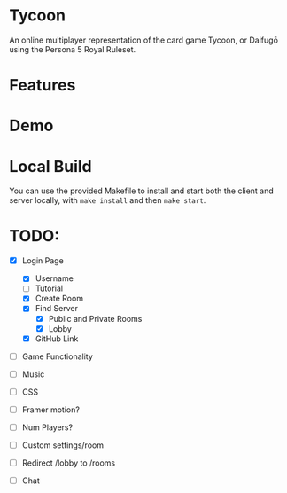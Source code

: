 # Tycoon

An online multiplayer representation of the card game Tycoon, or Daifugō using the Persona 5 Royal Ruleset.

# Features

# Demo

# Local Build

You can use the provided Makefile to install and start both the client and server locally, with `make install` and then `make start`.

# TODO:

-   [x] Login Page

    -   [x] Username
    -   [ ] Tutorial
    -   [x] Create Room
    -   [x] Find Server
        -   [x] Public and Private Rooms
        -   [x] Lobby
    -   [x] GitHub Link

-   [ ] Game Functionality
-   [ ] Music
-   [ ] CSS
-   [ ] Framer motion?
-   [ ] Num Players?
-   [ ] Custom settings/room
-   [ ] Redirect /lobby to /rooms
-   [ ] Chat
